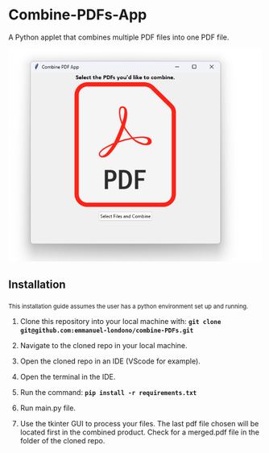 # Combine-PDFs-App
A Python applet that combines multiple PDF files into one PDF file. 


![Image](combine_pdf_icon.png)

## Installation


<sub> This installation guide assumes the user has a python environment set up and running. </sub>

1. Clone this repository into your local machine with:       **```git clone git@github.com:emmanuel-londono/combine-PDFs.git```**

2. Navigate to the cloned repo in your local machine.

3. Open the cloned repo in an IDE (VScode for example).

4. Open the terminal in the IDE.

5. Run the command: **```pip install -r requirements.txt```**

6. Run main.py file.

7. Use the tkinter GUI to process your files. The last pdf file chosen will be located first in the combined product. Check for a merged.pdf file in the folder of the cloned repo.






